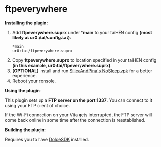 
# ftpeverywhere
**Installing the plugin:**
1. Add **ftpeverywhere.suprx** under ***main** to your taiHEN config **(most likely at ur0:/tai/config.txt)**:
	```
	*main
	ur0:tai/ftpeverywhere.suprx
	```
2. Copy **ftpeverywhere.suprx** to location specified in your taiHEN config **(in this example, ur0:tai/ftpeverywhere.suprx)**.	
3. **(OPTIONAL)** Install and run [SilicaAndPina's NoSleep.vpk](https://bitbucket.org/SilicaAndPina/nosleep/downloads/) for a better experience. 
4. Reboot your console.

**Using the plugin:**

This plugin sets up a **FTP server on the port 1337**. You can connect to it using your FTP client of choice. 

If the Wi-Fi connection on your Vita gets interrupted, the FTP server will come back online in some time after the connection is reestablished.

**Building the plugin:**

Requires you to have [DolceSDK](https://forum.devchroma.nl/index.php/topic,129.0.html) installed.
